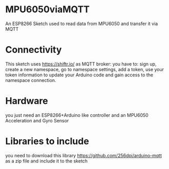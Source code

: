 # MPU6050viaMQTT
An ESP8266 Sketch used to read data from MPU6050 and transfer it via MQTT

# Connectivity
This sketch uses https://shiftr.io/ as MQTT broker:
you have to: sign up, create a new namespace, go to namespace settings, add a token, use your token information to update your Arduino code and gain access to the namespace connection.


# Hardware
you just need an ESP8266+Arduino like controller and an MPU6050 Acceleration and Gyro Sensor

# Libraries to include
you need to download this library https://github.com/256dpi/arduino-mqtt as a zip file and include it to the sketch
